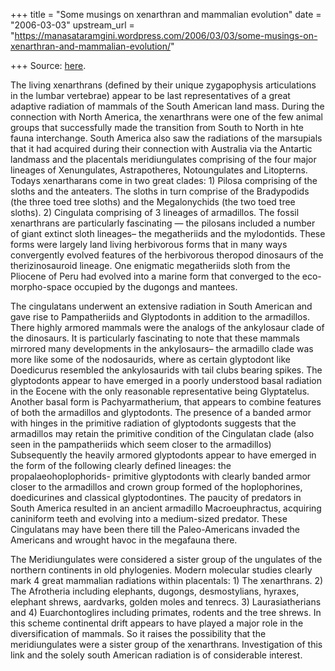 +++
title = "Some musings on xenarthran and mammalian evolution"
date = "2006-03-03"
upstream_url = "https://manasataramgini.wordpress.com/2006/03/03/some-musings-on-xenarthran-and-mammalian-evolution/"

+++
Source: [here](https://manasataramgini.wordpress.com/2006/03/03/some-musings-on-xenarthran-and-mammalian-evolution/).

The living xenarthrans (defined by their unique zygapophysis articulations in the lumbar vertebrae) appear to be last representatives of a great adaptive radiation of mammals of the South American land mass. During the connection with North America, the xenarthrans were one of the few animal groups that successfully made the transition from South to North in hte fauna interchange. South America also saw the radiations of the marsupials that it had acquired during their connection with Australia via the Antartic landmass and the placentals meridiungulates comprising of the four major lineages of Xenungulates, Astrapotheres, Notoungulates and Litopterns. Todays xenartharans come in two great clades: 1) Pilosa comprising of the sloths and the anteaters. The sloths in turn comprise of the Bradypodids (the three toed tree sloths) and the Megalonychids (the two toed tree sloths). 2) Cingulata comprising of 3 lineages of armadillos. The fossil xenarthrans are particularly fascinating — the pilosans included a number of giant extinct sloth lineages– the megatheriids and the mylodontids. These forms were largely land living herbivorous forms that in many ways convergently evolved features of the herbivorous theropod dinosaurs of the therizinosauroid lineage. One enigmatic megatheriids sloth from the Pliocene of Peru had evolved into a marine form that converged to the eco-morpho-space occupied by the dugongs and mantees.

The cingulatans underwent an extensive radiation in South American and gave rise to Pampatheriids and Glyptodonts in addition to the armadillos. There highly armored mammals were the analogs of the ankylosaur clade of the dinosaurs. It is particularly fascinating to note that these mammals mirrored many developments in the ankylosaurs– the armadillo clade was more like some of the nodosaurids, where as certain glyptodont like Doedicurus resembled the ankylosaurids with tail clubs bearing spikes. The glyptodonts appear to have emerged in a poorly understood basal radiation in the Eocene with the only reasonable representative being Glyptatelus. Another basal form is Pachyarmatherium, that appears to combine features of both the armadillos and glyptodonts. The presence of a banded armor with hinges in the primitive radiation of glyptodonts suggests that the armadillos may retain the primitive condition of the Cingulatan clade (also seen in the pampatheriids which seem closer to the armadillos) Subsequently the heavily armored glyptodonts appear to have emerged in the form of the following clearly defined lineages: the propalaeohoplophorids- primitive glyptodonts with clearly banded armor closer to the armadillos and crown group formed of the hoplophorines, doedicurines and classical glyptodontines. The paucity of predators in South America resulted in an ancient armadillo Macroeuphractus, acquiring caniniform teeth and evolving into a medium-sized predator. These Cingulatans may have been there till the Paleo-Americans invaded the Americans and wrought havoc in the megafauna there.

The Meridiungulates were considered a sister group of the ungulates of the northern continents in old phylogenies. Modern molecular studies clearly mark 4 great mammalian radiations within placentals: 1) The xenarthrans. 2) The Afrotheria including elephants, dugongs, desmostylians, hyraxes, elephant shrews, aardvarks, golden moles and tenrecs. 3) Laurasiatherians and 4) Euarchontoglires including primates, rodents and the tree shrews. In this scheme continental drift appears to have played a major role in the diversification of mammals. So it raises the possibility that the meridiungulates were a sister group of the xenarthrans. Investigation of this link and the solely south American radiation is of considerable interest.

